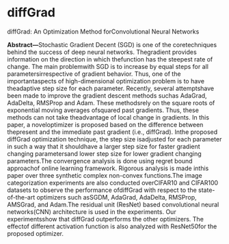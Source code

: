 # diffGrad
diffGrad: An Optimization Method forConvolutional Neural Networks

<b>Abstract—</b>Stochastic Gradient Decent (SGD) is one of the coretechniques  behind  the  success  of  deep  neural  networks.  Thegradient  provides  information  on  the  direction  in  which  thefunction  has  the  steepest  rate  of  change.  The  main  problemwith   SGD   is   to   increase   by   equal   steps   for   all   parametersirrespective  of  gradient  behavior.  Thus,  one  of  the  importantaspects of high-dimensional optimization problem is to have theadaptive step size for each parameter. Recently, several attemptshave  been  made  to  improve  the  gradient  descent  methods  suchas  AdaGrad,  AdaDelta,  RMSProp  and  Adam.  These  methodsrely  on  the  square  roots  of  exponential  moving  averages  ofsquared  past  gradients.  Thus,  these  methods  can  not  take  theadvantage  of  local  change  in  gradients.  In  this  paper,  a  noveloptimizer   is   proposed   based   on   the   difference   between   thepresent  and  the  immediate  past  gradient  (i.e.,  diffGrad).  Inthe  proposed  diffGrad  optimization  technique,  the  step  size  isadjusted   for   each   parameter   in   such   a   way   that   it   shouldhave  a  larger  step  size  for  faster  gradient  changing  parametersand  lower  step  size  for  lower  gradient  changing  parameters.The  convergence  analysis  is  done  using  regret  bound  approachof  online  learning  framework.  Rigorous  analysis  is  made  inthis  paper  over  three  synthetic  complex  non-convex  functions.The  image  categorization  experiments  are  also  conducted  overCIFAR10 and CIFAR100 datasets to observe the performance ofdiffGrad  with  respect  to  the  state-of-the-art  optimizers  such  asSGDM,  AdaGrad,  AdaDelta,  RMSProp,  AMSGrad,  and  Adam.The residual unit (ResNet) based convolutional neural networks(CNN) architecture is used in the experiments. Our experimentsshow that diffGrad outperforms the other optimizers. The effectof  different  activation  function  is  also  analyzed  with  ResNet50for  the  proposed  optimizer.
